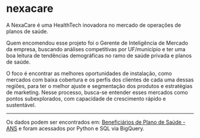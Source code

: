 # nexacare

A NexaCare é uma HealthTech inovadora no mercado de operações de planos de saúde.

Quem encomendou esse projeto foi o Gerente de Inteligência de Mercado da empresa, buscando análises competitivas por UF/município e ter uma boa leitura de tendências demográficas no ramo de saúde privada e planos de saúde.

O foco é encontrar as melhores oportunidades de instalação, como mercados com baixa cobertura e os perfis dos clientes de cada uma dessas regiões, para ter o melhor ajuste e segmentação dos produtos e estratégias de marketing. Nesse processo, busca-se entender esses mercados como pontos subexplorados, com capacidade de crescimento rápido e sustentável.

---
Os dados podem ser encontrados em: [Beneficiários de Plano de Saúde - ANS](https://basedosdados.org/dataset/167e5a31-453b-4b84-a3a1-3757ff6fd24f?table=fc857a6c-c442-4ad9-b621-54bbe169f783) e foram acessados por Python e SQL via BigQuery.
